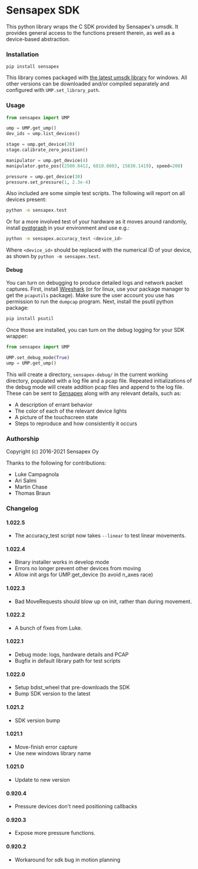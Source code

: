 # Sensapex SDK

This python library wraps the C SDK provided by Sensapex's umsdk. It provides general access to the
functions present therein, as well as a device-based abstraction.

### Installation

`pip install sensapex`

This library comes packaged
with [the latest umsdk library](http://dist.sensapex.com/misc/um-sdk/latest/) for windows. All other
versions can be downloaded and/or compiled separately and configured with `UMP.set_library_path`.

### Usage

```python
from sensapex import UMP

ump = UMP.get_ump()
dev_ids = ump.list_devices()

stage = ump.get_device(20)
stage.calibrate_zero_position()

manipulator = ump.get_device(4)
manipulator.goto_pos((2500.0412, 6810.0003, 15830.1419), speed=200)

pressure = ump.get_device(30)
pressure.set_pressure(1, 2.3e-4)
```

Also included are some simple test scripts. The following will report on all devices present:

```bash
python -m sensapex.test
```

Or for a more involved test of your hardware as it moves around randomly,
install [pyqtgraph](https://pyqtgraph.org) in your environment and use e.g.:

```bash
python -m sensapex.accuracy_test <device_id>
```

Where `<device_id>` should be replaced with the numerical ID of your device, as shown by `python -m sensapex.test`.


#### Debug

You can turn on debugging to produce detailed logs and network packet captures. First,
install [Wireshark](https://www.wireshark.org/download.html) (or for linux, use your package manager
to get the `pcaputils` package). Make sure the user account you use has permission to run
the `dumpcap` program. Next, install the psutil python package:

```bash
pip install psutil
```

Once those are installed, you can turn on the debug logging for your SDK wrapper:

```python
from sensapex import UMP

UMP.set_debug_mode(True)
ump = UMP.get_ump()
```

This will create a directory, `sensapex-debug/` in the current working directory, populated with a
log file and a pcap file. Repeated initializations of the debug mode will create addition pcap files
and append to the log file. These can be sent to
[Sensapex](mailto:support@sensapex.com) along with any relevant details, such as:

* A description of errant behavior
* The color of each of the relevant device lights
* A picture of the touchscreen state
* Steps to reproduce and how consistently it occurs

### Authorship

Copyright (c) 2016-2021 Sensapex Oy

Thanks to the following for contributions:

* Luke Campagnola
* Ari Salmi
* Martin Chase
* Thomas Braun

### Changelog

#### 1.022.5
* The accuracy_test script now takes `--linear` to test linear movements.

#### 1.022.4
* Binary installer works in develop mode
* Errors no longer prevent other devices from moving
* Allow init args for UMP.get_device (to avoid n_axes race)

#### 1.022.3
* Bad MoveRequests should blow up on init, rather than during movement.

#### 1.022.2
* A bunch of fixes from Luke.

#### 1.022.1

* Debug mode: logs, hardware details and PCAP
* Bugfix in default library path for test scripts

#### 1.022.0

* Setup bdist_wheel that pre-downloads the SDK
* Bump SDK version to the latest

#### 1.021.2

* SDK version bump

#### 1.021.1

* Move-finish error capture
* Use new windows library name

#### 1.021.0

* Update to new version

#### 0.920.4

* Pressure devices don't need positioning callbacks

#### 0.920.3

* Expose more pressure functions.

#### 0.920.2

* Workaround for sdk bug in motion planning
